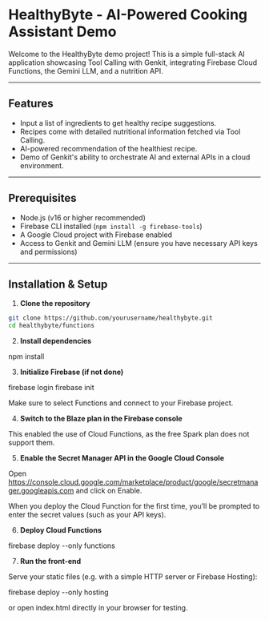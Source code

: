 # HealthyByte - AI-Powered Cooking Assistant Demo

Welcome to the HealthyByte demo project! This is a simple full-stack AI application showcasing Tool Calling with Genkit, integrating Firebase Cloud Functions, the Gemini LLM, and a nutrition API.

---

## Features

- Input a list of ingredients to get healthy recipe suggestions.
- Recipes come with detailed nutritional information fetched via Tool Calling.
- AI-powered recommendation of the healthiest recipe.
- Demo of Genkit's ability to orchestrate AI and external APIs in a cloud environment.

---

## Prerequisites

- Node.js (v16 or higher recommended)
- Firebase CLI installed (`npm install -g firebase-tools`)
- A Google Cloud project with Firebase enabled
- Access to Genkit and Gemini LLM (ensure you have necessary API keys and permissions)

---

## Installation & Setup

1. **Clone the repository**

```bash
git clone https://github.com/yourusername/healthybyte.git
cd healthybyte/functions
```

2. **Install dependencies**

npm install

3. **Initialize Firebase (if not done)**

firebase login
firebase init

Make sure to select Functions and connect to your Firebase project.

4. **Switch to the Blaze plan in the Firebase console**

This enabled the use of Cloud Functions, as the free Spark plan does not support them.

5. **Enable the Secret Manager API in the Google Cloud Console**

Open https://console.cloud.google.com/marketplace/product/google/secretmanager.googleapis.com and click on Enable.

When you deploy the Cloud Function for the first time, you’ll be prompted to enter the secret values (such as your API keys).

6. **Deploy Cloud Functions**

firebase deploy --only functions

7. **Run the front-end**

Serve your static files (e.g. with a simple HTTP server or Firebase Hosting):

firebase deploy --only hosting

or open index.html directly in your browser for testing.



